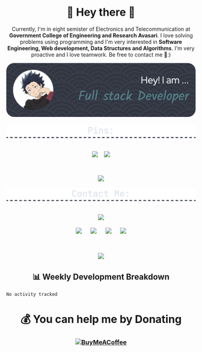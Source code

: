 # <h1 align="center">💫 Hey there 👋</h1>
<p align="center">Currently, I'm in eight semister of Electronics and Telecommunication at <b>Government College of Engineering and Research Avasari</u></b>. I love solving problems using programming and I'm very interested in <b>Software Engineering, Web development, Data Structures and Algorithms</b>. I'm very proactive and I love teamwork. Be free to contact me 🤍:) </p>

<div align=center>
  <img src="./github-header-image (1).png" width=900/>
  <br /> <br />
  
  <img src="./div-pins.png" width=800/>
  <br /><br />
  
  <a href="https://github.com/Nareshchoudhary02/Dapp_GoogleKeepNotes"><img src="https://github-readme-stats.vercel.app/api/pin/?username=Nareshchoudhary02&repo=Dapp_GoogleKeepNotes&border_radius=5&theme=nord&hide_border=true"></a>
  &nbsp;&nbsp;
  <a href="https://github.com/Nareshchoudhary02/YouTube-Search-Clone"><img src="https://github-readme-stats.vercel.app/api/pin/?username=Nareshchoudhary02&repo=YouTube-Search-Clone&border_radius=5&theme=nord&hide_border=true"></a>
  
  <br />
  
  <a href="https://github.com/Nareshchoudhary02/Leetcode-Questions"><img src="https://github-readme-stats.vercel.app/api/pin/?username=Nareshchoudhary02&repo=Leetcode-Questions&border_radius=5&theme=nord&hide_border=true"></a>
  <br />
  
  <img src="./contact-div.png" width=800/>
  <br /><br />
  
  <a href="https://discord.com/users/581807321047498780"><img src="https://lanyard-profile-readme.vercel.app/api/581807321047498780?borderRadius=5px&bg=2E3440&theme=dark&idleMessage=Currently%20learning%20Blockchain%20Development"></a>
  <br /><br />
  <a href="https://leetcode.com/Naresh_Choudhary/"><img src="https://i.ibb.co/4M1psGp/leetcode-2.png" width=55/></a>
  &nbsp;&nbsp;&nbsp;&nbsp;
  <a href="mailto:nareshnc82643@gmail.com"><img src="https://mailmeteor.com/logos/assets/PNG/Gmail_Logo_256px.png" width=52/></a>
  &nbsp;&nbsp;&nbsp;&nbsp;
  <a href="https://linkedin.com/in/naresh-choudhary-0009b3212/"><img src="https://cdn-icons-png.flaticon.com/512/174/174857.png" width=45 /></a>
  &nbsp;&nbsp;&nbsp;&nbsp;
  <a href="https://open.spotify.com/user/31vmadujmxyixevesbudfp6mxs3y"><img src="https://upload.wikimedia.org/wikipedia/commons/1/19/Spotify_logo_without_text.svg" width=47/></a>
  <br /><br /><br/>



  [![](https://visitcount.itsvg.in/api?id=Nareshchoudhary02&icon=0&color=0)](https://visitcount.itsvg.in)
</div>

<h2 align=center>📊 Weekly Development Breakdown</h2>

<!--START_SECTION:waka-->

```text
No activity tracked
```

<!--END_SECTION:waka-->


  ## <h1 align="center">💰 You can help me by Donating</h1>
  <h3 align="center">
  
  [![BuyMeACoffee](https://img.shields.io/badge/Buy%20Me%20a%20Coffee-ffdd00?style=for-the-badge&logo=buy-me-a-coffee&logoColor=black)](https://buymeacoffee.com/coolnaresh)
  
  </h3>

<!-- [![Discord Presence](https://lanyard.cnrad.dev/api/581807321047498780)](https://discord.com/users/581807321047498780) -->
  
<!-- Proudly created with GPRM ( https://gprm.itsvg.in ) -->
